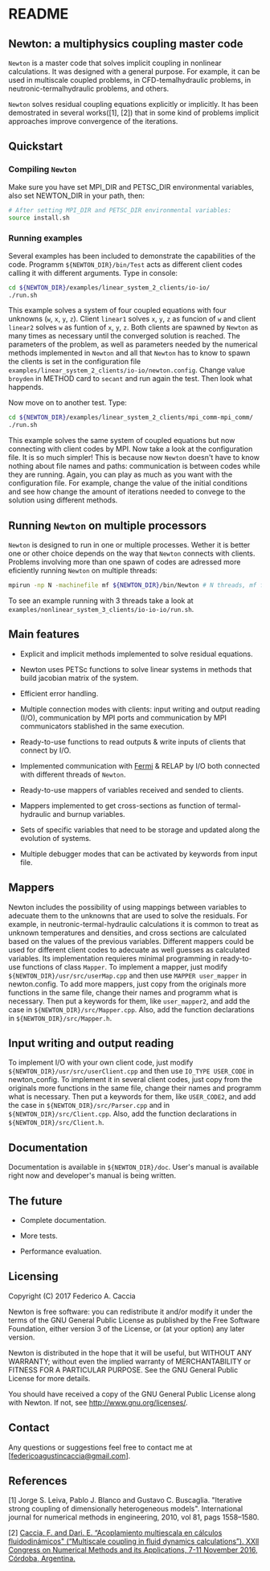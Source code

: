 # README 

## Newton: a multiphysics coupling master code

 `Newton` is a master code that solves implicit coupling in nonlinear calculations.
It was designed with a general purpose. 
For example, it can be used in multiscale coupled problems, 
in CFD-temalhydraulic problems, in neutronic-termalhydraulic problems, 
and others.
 
`Newton` solves residual coupling equations explicitly or implicitly.
It has been demostrated in several works([1], [2]) that in some kind of problems implicit approaches improve convergence of the iterations.

## Quickstart

### Compiling `Newton`
Make sure you have set MPI_DIR and PETSC_DIR environmental variables, also set NEWTON_DIR in your path, then:

```bash
# After setting MPI_DIR and PETSC_DIR environmental variables:
source install.sh
```

### Running examples
Several examples has been included to demonstrate the capabilities of the code. Programm `${NEWTON_DIR}/bin/Test` acts as different client codes calling it with different arguments. Type in console:
```bash
cd ${NEWTON_DIR}/examples/linear_system_2_clients/io-io/
./run.sh
```
This example solves a system of four coupled equations with four unknowns (`w`, `x`, `y`, `z`). Client `linear1` solves `x`, `y`, `z` as funcion of `w` and client `linear2` solves `w` as funtion of `x`, `y`, `z`. Both clients are spawned by `Newton` as many times as necessary until the converged solution is reached. 
The parameters of the problem, as well as parameters needed by the numerical methods implemented in `Newton` and all that `Newton` has to know to spawn the clients is set in the configuration file `examples/linear_system_2_clients/io-io/newton.config`. Change value `broyden` in METHOD card to `secant` and run again the test. Then look what happends.

Now move on to another test. Type:
```bash
cd ${NEWTON_DIR}/examples/linear_system_2_clients/mpi_comm-mpi_comm/
./run.sh
```
This example solves the same system of coupled equations but now connecting with client codes by MPI. Now take a look at the configuration file. It is so much simpler! This is because now `Newton` doesn't have to know nothing about file names and paths: communication is between codes while they are running. Again, you can play as much as you want with the configuration file. For example, change the value of the initial conditions and see how change the amount of iterations needed to convege to the solution using different methods.

## Running `Newton` on multiple processors

`Newton` is designed to run in one or multiple processes.
Wether it is better one or other choice depends on the way that `Newton` connects with clients. Problems involving more than one spawn of codes are adressed more eficiently running `Newton` on multiple threads:

```bash
mpirun -np N -machinefile mf ${NEWTON_DIR}/bin/Newton # N threads, mf file with node names
```
To see an example running with 3 threads take a look at ```examples/nonlinear_system_3_clients/io-io-io/run.sh```.

## Main features

* Explicit and implicit methods implemented to solve residual equations.

* Newton uses PETSc functions to solve linear systems in methods that build jacobian matrix of the system.

* Efficient error handling.

* Multiple connection modes with clients: input writing and output reading (I/O), communication by MPI ports and communication by MPI communicators stablished in the same execution.

* Ready-to-use functions to read outputs & write inputs of clients that connect by I/O.

* Implemented communication with [Fermi](https://github.com/GG1991/fermi) & RELAP by I/O both connected with different threads of `Newton`.

* Ready-to-use mappers of variables received and sended to clients.

* Mappers implemented to get cross-sections as function of termal-hydraulic and burnup variables.

* Sets of specific variables that need to be storage and updated along the evolution of systems.

* Multiple debugger modes that can be activated by keywords from input file.

## Mappers

Newton includes the possibility of using mappings between variables to adecuate them to the unknowns that are used to solve the residuals. For example, in neutronic-termal-hydraulic calculations it is common to treat as unknown temperatures and densities, and cross sections are calculated based on the values of the previous variables. Different mappers could be used for different client codes to adecuate as well guesses as calculated variables. Its implementation requieres minimal programming in ready-to-use functions of class `Mapper`. To implement a mapper, just modify ```${NEWTON_DIR}/usr/src/userMap.cpp``` and then use ```MAPPER user_mapper``` in newton.config. To add more mappers, just copy from the originals more functions in the same file, change their names and programm what is necessary. Then put a keywords for them, like ```user_mapper2```, and add the case in 
```${NEWTON_DIR}/src/Mapper.cpp```. Also, add the function declarations in ```${NEWTON_DIR}/src/Mapper.h```.

## Input writing and output reading
To implement I/O with your own client code, just modify ```${NEWTON_DIR}/usr/src/userClient.cpp``` and then use ```IO_TYPE USER_CODE``` in newton_config.
To implement it in several client codes, just copy from the originals more functions in the same file, change their names and programm what is necessary. Then put a keywords for them, like ```USER_CODE2```, and add the case in 
```${NEWTON_DIR}/src/Parser.cpp``` and in ```${NEWTON_DIR}/src/Client.cpp```. Also, add the function declarations in ```${NEWTON_DIR}/src/Client.h```.

## Documentation
Documentation is available in ```${NEWTON_DIR}/doc```. User's manual is available right now and developer's manual is being written.

<!-- Compile tex files in /doc to pdf (some packages from ```texlive``` are needed: ```texlive-fonts-recommended``` and ```texlive-latex-recommended```). Type:
```bash
cd doc/
pdflatex newton-u-m.tex
```
to get user's manual and:
```bash
cd doc/
pdflatex newton-d-m.tex
```
to get developer's manual. -->

## The future

* Complete documentation.

* More tests.

* Performance evaluation.

## Licensing

Copyright (C) 2017 Federico A. Caccia

Newton is free software: you can redistribute it and/or modify
it under the terms of the GNU General Public License as published by
the Free Software Foundation, either version 3 of the License, or
(at your option) any later version.

Newton is distributed in the hope that it will be useful,
but WITHOUT ANY WARRANTY; without even the implied warranty of
MERCHANTABILITY or FITNESS FOR A PARTICULAR PURPOSE.  See the
GNU General Public License for more details.

You should have received a copy of the GNU General Public License
along with Newton.  If not, see <http://www.gnu.org/licenses/>.

## Contact
Any questions or suggestions feel free to contact me at [federicoagustincaccia@gmail.com].

## References

[1] Jorge S. Leiva, Pablo J. Blanco and Gustavo C. Buscaglia. 
"Iterative strong coupling of dimensionally heterogeneous models".
International journal for numerical methods in engineering, 2010, vol 81, pags 1558–1580.

[2] [Caccia, F. and Dari. E. “Acoplamiento multiescala en cálculos fluidodinámicos" (“Multiscale
coupling in fluid dynamics calculations”). XXll Congress on Numerical Methods and its
Applications, 7-11 November 2016, Córdoba, Argentina.](https://goo.gl/mZ3A7o)
